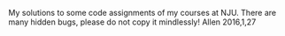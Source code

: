 My solutions to some code assignments of my courses at NJU.
There are many hidden bugs, please do not copy it mindlessly!
Allen 2016,1,27
